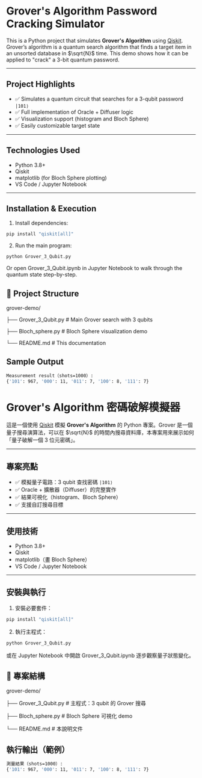 # Grover's Algorithm Password Cracking Simulator

This is a Python project that simulates **Grover's Algorithm** using [Qiskit](https://qiskit.org/). Grover’s algorithm is a quantum search algorithm that finds a target item in an unsorted database in $\sqrt{N}$ time. This demo shows how it can be applied to "crack" a 3-bit quantum password.

---

## Project Highlights

- ✅ Simulates a quantum circuit that searches for a 3-qubit password `|101⟩`
- ✅ Full implementation of Oracle + Diffuser logic
- ✅ Visualization support (histogram and Bloch Sphere)
- ✅ Easily customizable target state

---

## Technologies Used

- Python 3.8+
- Qiskit
- matplotlib (for Bloch Sphere plotting)
- VS Code / Jupyter Notebook

---

## Installation & Execution

1. Install dependencies:

```bash
pip install "qiskit[all]"
```
2. Run the main program:
```bash
python Grover_3_Qubit.py
```
Or open Grover_3_Qubit.ipynb in Jupyter Notebook to walk through the quantum state step-by-step.

## 📂 Project Structure

grover-demo/

├── Grover_3_Qubit.py         # Main Grover search with 3 qubits

├── Bloch_sphere.py           # Bloch Sphere visualization demo

└── README.md                 # This documentation


## Sample Output
```bash
Measurement result（shots=1000）:
{'101': 967, '000': 11, '011': 7, '100': 8, '111': 7}
```

# Grover's Algorithm 密碼破解模擬器

這是一個使用 [Qiskit](https://qiskit.org/) 模擬 **Grover's Algorithm** 的 Python 專案。Grover 是一個量子搜尋演算法，可以在 $\sqrt{N}$ 的時間內搜尋資料庫，本專案用來展示如何「量子破解一個 3 位元密碼」。

---

## 專案亮點

- ✅ 模擬量子電路：3 qubit 查找密碼 `|101⟩`
- ✅ Oracle + 擴散器（Diffuser）的完整實作
- ✅ 結果可視化（histogram、Bloch Sphere）
- ✅ 支援自訂搜尋目標

---

## 使用技術

- Python 3.8+
- Qiskit
- matplotlib（畫 Bloch Sphere）
- VS Code / Jupyter Notebook

---

## 安裝與執行

1. 安裝必要套件：

```bash
pip install "qiskit[all]"
```

2. 執行主程式：
```bash
python Grover_3_Qubit.py
```
或在 Jupyter Notebook 中開啟 Grover_3_Qubit.ipynb 逐步觀察量子狀態變化。

## 📂 專案結構

grover-demo/

├── Grover_3_Qubit.py         # 主程式：3 qubit 的 Grover 搜尋

├── Bloch_sphere.py           # Bloch Sphere 可視化 demo

└── README.md                 # 本說明文件

## 執行輸出（範例）
```bash
測量結果（shots=1000）:
{'101': 967, '000': 11, '011': 7, '100': 8, '111': 7}
```

